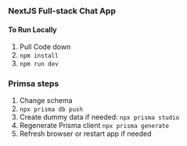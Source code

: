 ### NextJS Full-stack Chat App

#### To Run Locally
1. Pull Code down
2. ``npm install``
3. ``npm run dev``

### Primsa steps

1. Change schema
2. `npx prisma db push`
3. Create dummy data if needed: `npx prisma studio`
4. Regenerate Prisma client `npx prisma generate`
5. Refresh browser or restart app if needed
